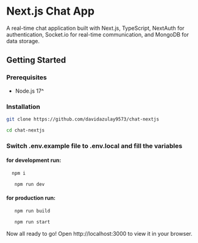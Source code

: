 # Next.js Chat App

A real-time chat application built with Next.js, TypeScript, 
NextAuth for authentication, Socket.io for real-time communication, and MongoDB for data storage.

## Getting Started

### Prerequisites

- Node.js 17^

### Installation


```bash
git clone https://github.com/davidazulay9573/chat-nextjs
``````

```bash
cd chat-nextjs
```
### Switch .env.example file to .env.local and fill the variables

#### for development run:

 ```bash
   npm i
```
```bash
   npm run dev
```

#### for production run:

```bash
   npm run build
```
```bash
   npm run start
```

Now all ready to go!
Open http://localhost:3000 to view it in your browser.